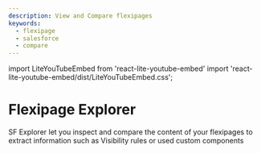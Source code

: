 ```yaml
---
description: View and Compare flexipages
keywords:
  - flexipage
  - salesforce
  - compare
---
```



import LiteYouTubeEmbed from 'react-lite-youtube-embed'
import 'react-lite-youtube-embed/dist/LiteYouTubeEmbed.css';

# Flexipage Explorer

SF Explorer let you inspect and compare the content of your flexipages to extract information such as Visibility rules or used custom components

<LiteYouTubeEmbed
              id="z2jNAPK4d5I"
              params="autoplay=1&autohide=1&showinfo=0&rel=0"
              title="View and compare flexipages"
              poster="maxresdefault"
              webp
            />
